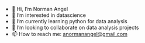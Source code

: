 - 👋 Hi, I’m Norman Angel
- 👀 I’m interested in datascience
- 🌱 I’m currently learning python for data analysis
- 💞️ I’m looking to collaborate on data analysis projects
- 📫 How to reach me: anormanangel@gmail.com

<!---
anormanangel/anormanangel is a ✨ special ✨ repository because its `README.md` (this file) appears on your GitHub profile.
You can click the Preview link to take a look at your changes.
--->
